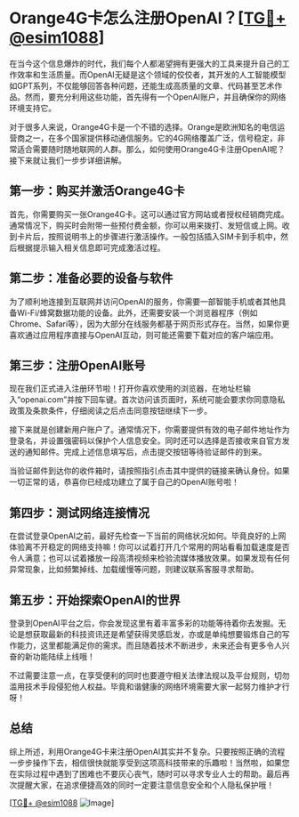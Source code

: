 # Orange4G卡怎么注册OpenAI？[[TG💪+ @esim1088](https://t.me/s/esim1088)]

在当今这个信息爆炸的时代，我们每个人都渴望拥有更强大的工具来提升自己的工作效率和生活质量。而OpenAI无疑是这个领域的佼佼者，其开发的人工智能模型如GPT系列，不仅能够回答各种问题，还能生成高质量的文章、代码甚至艺术作品。然而，要充分利用这些功能，首先得有一个OpenAI账户，并且确保你的网络环境支持它。

对于很多人来说，Orange4G卡是一个不错的选择。Orange是欧洲知名的电信运营商之一，在多个国家提供移动通信服务。它的4G网络覆盖广泛，信号稳定，非常适合需要随时随地联网的人群。那么，如何使用Orange4G卡注册OpenAI呢？接下来就让我们一步步详细讲解。

## 第一步：购买并激活Orange4G卡

首先，你需要购买一张Orange4G卡。这可以通过官方网站或者授权经销商完成。通常情况下，购买时会附带一些预付费金额，你可以用来拨打、发短信或上网。收到卡片后，按照说明书上的步骤进行激活操作。一般包括插入SIM卡到手机中，然后根据提示输入相关信息即可完成激活过程。

## 第二步：准备必要的设备与软件

为了顺利地连接到互联网并访问OpenAI的服务，你需要一部智能手机或者其他具备Wi-Fi/蜂窝数据功能的设备。此外，还需要安装一个浏览器程序（例如Chrome、Safari等），因为大部分在线服务都基于网页形式存在。当然，如果你更喜欢通过应用程序直接与OpenAI互动，则可能还需要下载对应的客户端应用。

## 第三步：注册OpenAI账号

现在我们正式进入注册环节啦！打开你喜欢使用的浏览器，在地址栏输入“openai.com”并按下回车键。首次访问该页面时，系统可能会要求你同意隐私政策及条款条件，仔细阅读之后点击同意按钮继续下一步。

接下来就是创建新用户账户了。通常情况下，你需要提供有效的电子邮件地址作为登录名，并设置强密码以保护个人信息安全。同时还可以选择是否接收来自官方发送的通知邮件。完成上述信息填写后，点击提交按钮等待验证邮件的到来。

当验证邮件到达你的收件箱时，请按照指引点击其中提供的链接来确认身份。如果一切正常的话，恭喜你已经成功建立了属于自己的OpenAI账号啦！

## 第四步：测试网络连接情况

在尝试登录OpenAI之前，最好先检查一下当前的网络状况如何。毕竟良好的上网体验离不开稳定的网络支持嘛！你可以试着打开几个常用的网站看看加载速度是否令人满意；也可以试着播放一段高清视频来检验流媒体播放效果。如果发现有任何异常现象，比如频繁掉线、加载缓慢等问题，则建议联系客服寻求帮助。

## 第五步：开始探索OpenAI的世界

登录到OpenAI平台之后，你会发现这里有着丰富多彩的功能等待着你去发掘。无论是想获取最新的科技资讯还是希望获得灵感启发，亦或是单纯想要锻炼自己的写作能力，这里都能满足你的需求。而且随着技术不断进步，未来还会有更多令人兴奋的新功能陆续上线哦！

不过需要注意一点，在享受便利的同时也要遵守相关法律法规以及平台规则，切勿滥用技术手段侵犯他人权益。毕竟和谐健康的网络环境需要大家一起努力维护才行呀！

## 总结

综上所述，利用Orange4G卡来注册OpenAI其实并不复杂。只要按照正确的流程一步步操作下去，相信很快就能享受到这项高科技带来的乐趣啦！当然啦，如果您在实际过程中遇到了困难也不要灰心丧气，随时可以寻求专业人士的帮助。最后再次提醒大家，在追求便捷高效的同时一定要注意信息安全和个人隐私保护哦！

[[TG💪+ @esim1088](https://t.me/s/esim1088) ![Image](https://i.postimg.cc/4NQfJmqS/Snipaste-2025-05-13-00-14-12.png)]